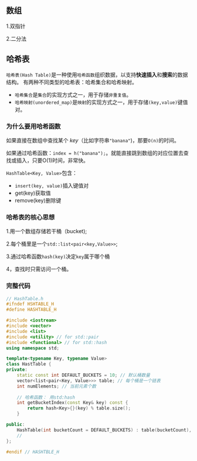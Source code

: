 ## 数组

1.双指针

2.二分法

## 哈希表
`哈希表(Hash Table)`是一种使用`哈希函数`组织数据，以支持**快速插入**和**搜索**的数据结构。
有两种不同类型的哈希表：哈希集合和哈希映射。
- `哈希集合`是`集合`的实现方式之一，用于存储`非重复值`。
- `哈希映射(unordered_map)`是`映射`的实现方式之一，用于存储`(key,value)`键值对。

### 为什么要用哈希函数
如果直接在数组中查找某个 *key*（比如字符串`"banana"`)，那要`O(n)`的时间。

如果通过哈希函数：`index = h("banana");`。就能直接跳到数组的对应位置去查找或插入，只要O(1)时间，非常快。

`HashTable<Key, Value>`包含：
- `insert(key, value)`插入键值对
- get(key)获取值
- remove(key)删除键

### 哈希表的核心思想
1.用一个数组存储若干桶（bucket);

2.每个桶里是一个`std::list<pair<key,Value>>`;

3.通过哈希函数`hash(key)`决定`key`属于哪个桶

4，查找时只需访问一个桶。

### 完整代码
```c++
// HashTable.h
#ifndef HSHTABLE_H
#define HASHTABLE_H

#include <iostream>
#include <vector>
#include <list>
#include <utility> // for std::pair
#include <functional> // for std::hash
using namespace std;

template<typename Key, typename Value>
class HastTable {
private:
    static const int DEFAULT_BUCKETS = 10; // 默认桶数量
    vector<list<pair<Key, Value>>> table; // 每个桶是一个链表
    int numElements; // 当前元素个数
    
    // 哈希函数： 用std:hash
    int getBucketIndex(const Key& key) const {
        return hash<Key>{}(key) % table.size();
    }

public:
    HashTable(int bucketCount = DEFAULT_BUCKETS) : table(bucketCount), numElements(0) {}
    //
};

#endif // HASHTBLE_H
```

